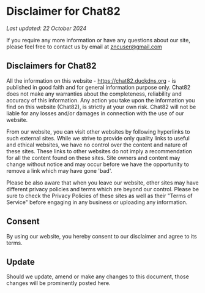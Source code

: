 # Disclaimer for Chat82
_Last updated: 22 October 2024_

If you require any more information or have any questions about our site, please feel free to contact us by email at zncuser@gmail.com

## Disclaimers for Chat82
All the information on this website - https://chat82.duckdns.org - is published in good faith and for general information purpose only. Chat82 does not make any warranties about the completeness, reliability and accuracy of this information. Any action you take upon the information you find on this website (Chat82), is strictly at your own risk. Chat82 will not be liable for any losses and/or damages in connection with the use of our website.

From our website, you can visit other websites by following hyperlinks to such external sites. While we strive to provide only quality links to useful and ethical websites, we have no control over the content and nature of these sites. These links to other websites do not imply a recommendation for all the content found on these sites. Site owners and content may change without notice and may occur before we have the opportunity to remove a link which may have gone 'bad'.

Please be also aware that when you leave our website, other sites may have different privacy policies and terms which are beyond our control. Please be sure to check the Privacy Policies of these sites as well as their "Terms of Service" before engaging in any business or uploading any information.

## Consent
By using our website, you hereby consent to our disclaimer and agree to its terms.

## Update
Should we update, amend or make any changes to this document, those changes will be prominently posted here.
